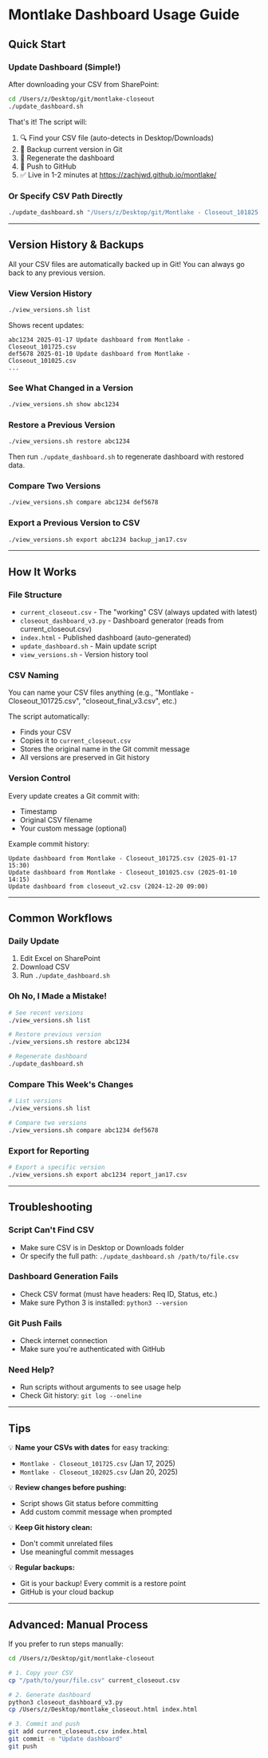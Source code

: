# Montlake Dashboard Usage Guide

## Quick Start

### Update Dashboard (Simple!)

After downloading your CSV from SharePoint:

```bash
cd /Users/z/Desktop/git/montlake-closeout
./update_dashboard.sh
```

That's it! The script will:
1. 🔍 Find your CSV file (auto-detects in Desktop/Downloads)
2. 💾 Backup current version in Git
3. 🎨 Regenerate the dashboard
4. 🚀 Push to GitHub
5. ✅ Live in 1-2 minutes at https://zachjwd.github.io/montlake/

### Or Specify CSV Path Directly

```bash
./update_dashboard.sh "/Users/z/Desktop/git/Montlake - Closeout_101825.csv"
```

---

## Version History & Backups

All your CSV files are automatically backed up in Git! You can always go back to any previous version.

### View Version History

```bash
./view_versions.sh list
```

Shows recent updates:
```
abc1234 2025-01-17 Update dashboard from Montlake - Closeout_101725.csv
def5678 2025-01-10 Update dashboard from Montlake - Closeout_101025.csv
...
```

### See What Changed in a Version

```bash
./view_versions.sh show abc1234
```

### Restore a Previous Version

```bash
./view_versions.sh restore abc1234
```

Then run `./update_dashboard.sh` to regenerate dashboard with restored data.

### Compare Two Versions

```bash
./view_versions.sh compare abc1234 def5678
```

### Export a Previous Version to CSV

```bash
./view_versions.sh export abc1234 backup_jan17.csv
```

---

## How It Works

### File Structure

- `current_closeout.csv` - The "working" CSV (always updated with latest)
- `closeout_dashboard_v3.py` - Dashboard generator (reads from current_closeout.csv)
- `index.html` - Published dashboard (auto-generated)
- `update_dashboard.sh` - Main update script
- `view_versions.sh` - Version history tool

### CSV Naming

You can name your CSV files anything (e.g., "Montlake - Closeout_101725.csv", "closeout_final_v3.csv", etc.)

The script automatically:
- Finds your CSV
- Copies it to `current_closeout.csv`
- Stores the original name in the Git commit message
- All versions are preserved in Git history

### Version Control

Every update creates a Git commit with:
- Timestamp
- Original CSV filename
- Your custom message (optional)

Example commit history:
```
Update dashboard from Montlake - Closeout_101725.csv (2025-01-17 15:30)
Update dashboard from Montlake - Closeout_101025.csv (2025-01-10 14:15)
Update dashboard from closeout_v2.csv (2024-12-20 09:00)
```

---

## Common Workflows

### Daily Update
1. Edit Excel on SharePoint
2. Download CSV
3. Run `./update_dashboard.sh`

### Oh No, I Made a Mistake!
```bash
# See recent versions
./view_versions.sh list

# Restore previous version
./view_versions.sh restore abc1234

# Regenerate dashboard
./update_dashboard.sh
```

### Compare This Week's Changes
```bash
# List versions
./view_versions.sh list

# Compare two versions
./view_versions.sh compare abc1234 def5678
```

### Export for Reporting
```bash
# Export a specific version
./view_versions.sh export abc1234 report_jan17.csv
```

---

## Troubleshooting

### Script Can't Find CSV
- Make sure CSV is in Desktop or Downloads folder
- Or specify the full path: `./update_dashboard.sh /path/to/file.csv`

### Dashboard Generation Fails
- Check CSV format (must have headers: Req ID, Status, etc.)
- Make sure Python 3 is installed: `python3 --version`

### Git Push Fails
- Check internet connection
- Make sure you're authenticated with GitHub

### Need Help?
- Run scripts without arguments to see usage help
- Check Git history: `git log --oneline`

---

## Tips

💡 **Name your CSVs with dates** for easy tracking:
   - `Montlake - Closeout_101725.csv` (Jan 17, 2025)
   - `Montlake - Closeout_102025.csv` (Jan 20, 2025)

💡 **Review changes before pushing:**
   - Script shows Git status before committing
   - Add custom commit message when prompted

💡 **Keep Git history clean:**
   - Don't commit unrelated files
   - Use meaningful commit messages

💡 **Regular backups:**
   - Git is your backup! Every commit is a restore point
   - GitHub is your cloud backup

---

## Advanced: Manual Process

If you prefer to run steps manually:

```bash
cd /Users/z/Desktop/git/montlake-closeout

# 1. Copy your CSV
cp "/path/to/your/file.csv" current_closeout.csv

# 2. Generate dashboard
python3 closeout_dashboard_v3.py
cp /Users/z/Desktop/montlake_closeout.html index.html

# 3. Commit and push
git add current_closeout.csv index.html
git commit -m "Update dashboard"
git push
```
